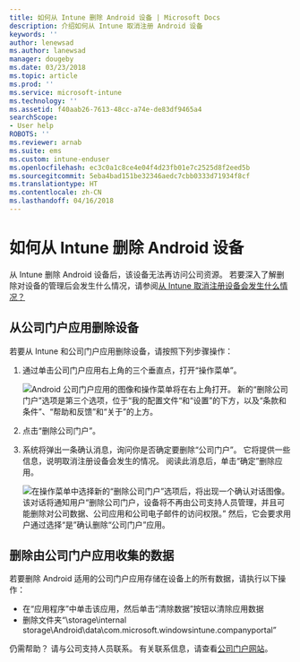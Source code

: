 ```yaml
---
title: 如何从 Intune 删除 Android 设备 | Microsoft Docs
description: 介绍如何从 Intune 取消注册 Android 设备
keywords: ''
author: lenewsad
ms.author: lanewsad
manager: dougeby
ms.date: 03/23/2018
ms.topic: article
ms.prod: ''
ms.service: microsoft-intune
ms.technology: ''
ms.assetid: f40aab26-7613-48cc-a74e-de83df9465a4
searchScope:
- User help
ROBOTS: ''
ms.reviewer: arnab
ms.suite: ems
ms.custom: intune-enduser
ms.openlocfilehash: ec3c0a1c8ce4e04f4d23fb01e7c2525d8f2eed5b
ms.sourcegitcommit: 5eba4bad151be32346aedc7cbb0333d71934f8cf
ms.translationtype: HT
ms.contentlocale: zh-CN
ms.lasthandoff: 04/16/2018
---
```

# <a name="how-to-remove-your-android-device-from-intune"></a>如何从 Intune 删除 Android 设备

从 Intune 删除 Android 设备后，该设备无法再访问公司资源。  若要深入了解删除对设备的管理后会发生什么情况，请参阅[从 Intune 取消注册设备会发生什么情况？](what-happens-if-you-unenroll-your-device-from-intune-android.md)

## <a name="removing-the-device-from-the-company-portal-app"></a>从公司门户应用删除设备

若要从 Intune 和公司门户应用删除设备，请按照下列步骤操作：

1. 通过单击公司门户应用右上角的三个垂直点，打开“操作菜单”。

   ![Android 公司门户应用的图像和操作菜单将在右上角打开。 新的“删除公司门户”选项是第三个选项，位于“我的配置文件“和“设置”的下方，以及“条款和条件”、“帮助和反馈”和“关于”的上方。](./media/android_remove_cp_menu_action_after_1705.png)

2. 点击“删除公司门户”。

3. 系统将弹出一条确认消息，询问你是否确定要删除“公司门户”。 它将提供一些信息，说明取消注册设备会发生的情况。 阅读此消息后，单击“确定”删除应用。

   ![在操作菜单中选择新的“删除公司门户”选项后，将出现一个确认对话图像。 该对话将通知用户“删除公司门户，设备将不再由公司支持人员管理，并且可能删除对公司数据、公司应用和公司电子邮件的访问权限。” 然后，它会要求用户通过选择“是”确认删除“公司门户”应用。](./media/android_remove_cp_menu_confirmation_after_1705.png)

## <a name="removing-data-collected-by-the-company-portal-app"></a>删除由公司门户应用收集的数据

若要删除 Android 适用的公司门户应用存储在设备上的所有数据，请执行以下操作：

-   在“应用程序”中单击该应用，然后单击“清除数据”按钮以清除应用数据
-   删除文件夹“\storage\internal storage\Android\data\com.microsoft.windowsintune.companyportal”

仍需帮助？ 请与公司支持人员联系。 有关联系信息，请查看[公司门户网站](https://portal.manage.microsoft.com#HelpDeskDialog)。
